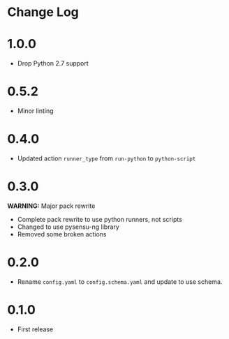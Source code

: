 # Change Log

# 1.0.0

* Drop Python 2.7 support

# 0.5.2

- Minor linting

# 0.4.0

- Updated action `runner_type` from `run-python` to `python-script`

# 0.3.0

**WARNING:** Major pack rewrite

- Complete pack rewrite to use python runners, not scripts
- Changed to use pysensu-ng library
- Removed some broken actions

# 0.2.0

- Rename `config.yaml` to `config.schema.yaml` and update to use schema.

# 0.1.0

- First release 

